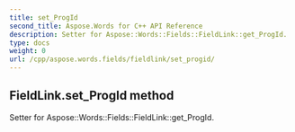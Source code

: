 ```yaml
---
title: set_ProgId
second_title: Aspose.Words for C++ API Reference
description: Setter for Aspose::Words::Fields::FieldLink::get_ProgId. 
type: docs
weight: 0
url: /cpp/aspose.words.fields/fieldlink/set_progid/
---
```

## FieldLink.set_ProgId method


Setter for Aspose::Words::Fields::FieldLink::get_ProgId. 

